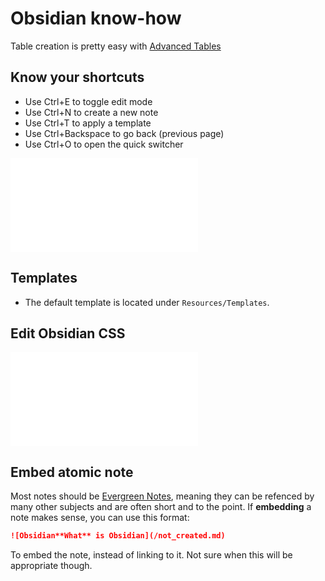 # Obsidian know-how    
Table creation is pretty easy with [Advanced Tables](Advanced%20Tables.md)   
   
## Know your shortcuts   
- Use Ctrl+E to toggle edit mode   
- Use Ctrl+N to create a new note   
- Use Ctrl+T to apply a template   
- Use Ctrl+Backspace to go back (previous page)   
- Use Ctrl+O to open the quick switcher   
   
![Advanced Tables](../../Private/Obsidian/Advanced%20Tables.md)   
   
## Templates   
- The default template is located under `Resources/Templates`.   
   
## Edit Obsidian CSS   
![Edit Obsidian CSS**Edit** Obsidian CSS](/not_created.md)   
   
## Embed atomic note   
Most notes should be [Evergreen Notes](../../Private/Education/Evergreen%20Notes.md), meaning they can be refenced by many other subjects and are often short and to the point. If **embedding** a note makes sense, you can use this format:    
   
```md   
![Obsidian**What** is Obsidian](/not_created.md)   
```   
   
To embed the note, instead of linking to it. Not sure when this will be appropriate though.